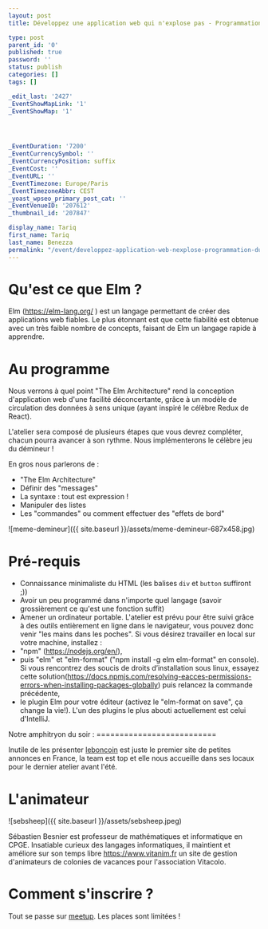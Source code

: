 ```yaml
---
layout: post
title: Développez une application web qui n'explose pas - Programmation d'un démineur en Elm

type: post
parent_id: '0'
published: true
password: ''
status: publish
categories: []
tags: []

_edit_last: '2427'
_EventShowMapLink: '1'
_EventShowMap: '1'




_EventDuration: '7200'
_EventCurrencySymbol: ''
_EventCurrencyPosition: suffix
_EventCost: ''
_EventURL: ''
_EventTimezone: Europe/Paris
_EventTimezoneAbbr: CEST
_yoast_wpseo_primary_post_cat: ''
_EventVenueID: '207612'
_thumbnail_id: '207847'

display_name: Tariq
first_name: Tariq
last_name: Benezza
permalink: "/event/developpez-application-web-nexplose-programmation-dun-demineur-elm/"
---
```


Qu'est ce que Elm ?
===================

Elm (https://elm-lang.org/ ) est un langage permettant de créer des applications web fiables. Le plus étonnant est que cette fiabilité est obtenue avec un très faible nombre de concepts, faisant de Elm un langage rapide à apprendre.

Au programme
============

Nous verrons à quel point "The Elm Architecture" rend la conception d'application web d'une facilité déconcertante, grâce à un modèle de circulation des données à sens unique (ayant inspiré le célèbre Redux de React).

L'atelier sera composé de plusieurs étapes que vous devrez compléter, chacun pourra avancer à son rythme. Nous implémenterons le célèbre jeu du démineur !

En gros nous parlerons de
: 
*   "The Elm Architecture"
*   Définir des "messages"
*   La syntaxe
: tout est expression !
*   Manipuler des listes
*   Les "commandes" ou comment effectuer des "effets de bord"

![meme-demineur]({{ site.baseurl }}/assets/meme-demineur-687x458.jpg)

Pré-requis
==========

*   Connaissance minimaliste du HTML (les balises `div` et `button` suffiront ;))
*   Avoir un peu programmé dans n'importe quel langage (savoir grossièrement ce qu'est une fonction suffit)
*   Amener un ordinateur portable. L'atelier est prévu pour être suivi grâce à des outils entièrement en ligne dans le navigateur, vous pouvez donc venir "les mains dans les poches". Si vous désirez travailler en local sur votre machine, installez
: 
*   "npm" (https://nodejs.org/en/),
*   puis "elm" et "elm-format" ("npm install -g elm elm-format" en console). Si vous rencontrez des soucis de droits d’installation sous linux, essayez cette solution(https://docs.npmjs.com/resolving-eacces-permissions-errors-when-installing-packages-globally) puis relancez la commande précédente,
*   le plugin Elm pour votre éditeur (activez le "elm-format on save", ça change la vie!). L'un des plugins le plus abouti actuellement est celui d'IntelliJ.

Notre amphitryon du soir
: ==========================

Inutile de les présenter [leboncoin](https://www.leboncoin.fr/) est juste le premier site de petites annonces en France, la team est top et elle nous accueille dans ses locaux pour le dernier atelier avant l'été.

L'animateur
===========

![sebsheep]({{ site.baseurl }}/assets/sebsheep.jpeg)

Sébastien Besnier est professeur de mathématiques et informatique en CPGE. Insatiable curieux des langages informatiques, il maintient et améliore sur son temps libre https://www.vitanim.fr un site de gestion d'animateurs de colonies de vacances pour l'association Vitacolo.

Comment s'inscrire ?
====================

Tout se passe sur [meetup](https://www.meetup.com/Silex-Labs-Aperopensource/events/261670239/). Les places sont limitées !